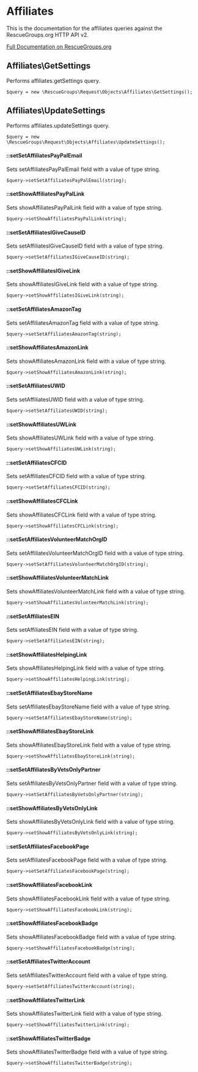 # Affiliates

This is the documentation for the affiliates queries against the RescueGroups.org HTTP API v2.

[Full Documentation on RescueGroups.org](https://userguide.rescuegroups.org/display/APIDG/Object+definitions#Objectdefinitions-affiliates)

## Affiliates\GetSettings

Performs affiliates.getSettings query.

    $query = new \RescueGroups\Request\Objects\Affiliates\GetSettings();



## Affiliates\UpdateSettings

Performs affiliates.updateSettings query.

    $query = new \RescueGroups\Request\Objects\Affiliates\UpdateSettings();

#### ::setSetAffiliatesPayPalEmail

Sets setAffiliatesPayPalEmail field with a value of type string.

    $query->setSetAffiliatesPayPalEmail(string);

#### ::setShowAffiliatesPayPalLink

Sets showAffiliatesPayPalLink field with a value of type string.

    $query->setShowAffiliatesPayPalLink(string);

#### ::setSetAffiliatesIGiveCauseID

Sets setAffiliatesIGiveCauseID field with a value of type string.

    $query->setSetAffiliatesIGiveCauseID(string);

#### ::setShowAffiliatesIGiveLink

Sets showAffiliatesIGiveLink field with a value of type string.

    $query->setShowAffiliatesIGiveLink(string);

#### ::setSetAffiliatesAmazonTag

Sets setAffiliatesAmazonTag field with a value of type string.

    $query->setSetAffiliatesAmazonTag(string);

#### ::setShowAffiliatesAmazonLink

Sets showAffiliatesAmazonLink field with a value of type string.

    $query->setShowAffiliatesAmazonLink(string);

#### ::setSetAffiliatesUWID

Sets setAffiliatesUWID field with a value of type string.

    $query->setSetAffiliatesUWID(string);

#### ::setShowAffiliatesUWLink

Sets showAffiliatesUWLink field with a value of type string.

    $query->setShowAffiliatesUWLink(string);

#### ::setSetAffiliatesCFCID

Sets setAffiliatesCFCID field with a value of type string.

    $query->setSetAffiliatesCFCID(string);

#### ::setShowAffiliatesCFCLink

Sets showAffiliatesCFCLink field with a value of type string.

    $query->setShowAffiliatesCFCLink(string);

#### ::setSetAffiliatesVolunteerMatchOrgID

Sets setAffiliatesVolunteerMatchOrgID field with a value of type string.

    $query->setSetAffiliatesVolunteerMatchOrgID(string);

#### ::setShowAffiliatesVolunteerMatchLink

Sets showAffiliatesVolunteerMatchLink field with a value of type string.

    $query->setShowAffiliatesVolunteerMatchLink(string);

#### ::setSetAffiliatesEIN

Sets setAffiliatesEIN field with a value of type string.

    $query->setSetAffiliatesEIN(string);

#### ::setShowAffiliatesHelpingLink

Sets showAffiliatesHelpingLink field with a value of type string.

    $query->setShowAffiliatesHelpingLink(string);

#### ::setSetAffiliatesEbayStoreName

Sets setAffiliatesEbayStoreName field with a value of type string.

    $query->setSetAffiliatesEbayStoreName(string);

#### ::setShowAffiliatesEbayStoreLink

Sets showAffiliatesEbayStoreLink field with a value of type string.

    $query->setShowAffiliatesEbayStoreLink(string);

#### ::setSetAffiliatesByVetsOnlyPartner

Sets setAffiliatesByVetsOnlyPartner field with a value of type string.

    $query->setSetAffiliatesByVetsOnlyPartner(string);

#### ::setShowAffiliatesByVetsOnlyLink

Sets showAffiliatesByVetsOnlyLink field with a value of type string.

    $query->setShowAffiliatesByVetsOnlyLink(string);

#### ::setSetAffiliatesFacebookPage

Sets setAffiliatesFacebookPage field with a value of type string.

    $query->setSetAffiliatesFacebookPage(string);

#### ::setShowAffiliatesFacebookLink

Sets showAffiliatesFacebookLink field with a value of type string.

    $query->setShowAffiliatesFacebookLink(string);

#### ::setShowAffiliatesFacebookBadge

Sets showAffiliatesFacebookBadge field with a value of type string.

    $query->setShowAffiliatesFacebookBadge(string);

#### ::setSetAffiliatesTwitterAccount

Sets setAffiliatesTwitterAccount field with a value of type string.

    $query->setSetAffiliatesTwitterAccount(string);

#### ::setShowAffiliatesTwitterLink

Sets showAffiliatesTwitterLink field with a value of type string.

    $query->setShowAffiliatesTwitterLink(string);

#### ::setShowAffiliatesTwitterBadge

Sets showAffiliatesTwitterBadge field with a value of type string.

    $query->setShowAffiliatesTwitterBadge(string);





